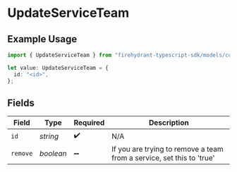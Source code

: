 # UpdateServiceTeam

## Example Usage

```typescript
import { UpdateServiceTeam } from "firehydrant-typescript-sdk/models/components";

let value: UpdateServiceTeam = {
  id: "<id>",
};
```

## Fields

| Field                                                                 | Type                                                                  | Required                                                              | Description                                                           |
| --------------------------------------------------------------------- | --------------------------------------------------------------------- | --------------------------------------------------------------------- | --------------------------------------------------------------------- |
| `id`                                                                  | *string*                                                              | :heavy_check_mark:                                                    | N/A                                                                   |
| `remove`                                                              | *boolean*                                                             | :heavy_minus_sign:                                                    | If you are trying to remove a team from a service, set this to 'true' |